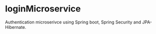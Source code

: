 # loginMicroservice
Authentication microserivce using Spring boot, Spring Security and JPA-Hibernate.
